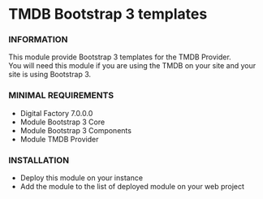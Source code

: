 # TMDB Bootstrap 3 templates

### INFORMATION
This module provide Bootstrap 3 templates for the TMDB Provider.  
You will need this module if you are using the TMDB on your site and your site is using Bootstrap 3.  

### MINIMAL REQUIREMENTS
* Digital Factory 7.0.0.0
* Module Bootstrap 3 Core
* Module Bootstrap 3 Components
* Module TMDB Provider

### INSTALLATION
* Deploy this module on your instance
* Add the module to the list of deployed module on your web project